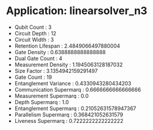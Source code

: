 # Application: linearsolver_n3
- Qubit Count : 3
- Circuit Depth : 12
- Circuit Width : 3
- Retention Lifespan : 2.4849066497880004
- Gate Density : 0.6388888888888888
- Dual Gate Count : 4
- Measurement Density : 1.1945063128187032
- Size Factor : 3.1354942159291497
- Gate Count : 19
- Entanglement Variance : 0.4330943280434203
- Communication Supermarq : 0.6666666666666666
- Measurement Supermarq : 0.0
- Depth Supermarq : 1.0
- Entanglement Supermarq : 0.21052631578947367
- Parallelism Supermarq : 0.368421052631579
- Liveness Supermarq : 0.7222222222222222
